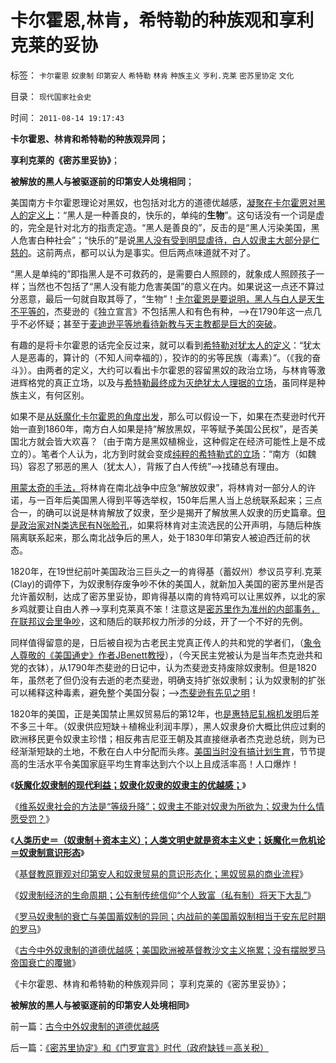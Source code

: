 # 卡尔霍恩,林肯，希特勒的种族观和享利克莱的妥协

标签： `卡尔霍恩` `奴隶制` `印第安人` `希特勒` `林肯` `种族主义` `亨利.克莱` `密苏里协定` `文化` 

目录： `现代国家社会史`

时间： `2011-08-14 19:17:43`

**卡尔霍恩、林肯和希特勒的种族观异同；**

**享利克莱的《密苏里妥协》**；

**被解放的黑人与被驱逐前的印第安人处境相同**；

美国南方卡尔霍恩理论对黑奴，也包括对北方的道德优越感，[凝聚在卡尔霍恩对黑人的定义上](../../../2011/7/18/基督教“人人平等”的进化史和种族主义.md)：“黑人是一种善良的，快乐的，单纯的**生物**”。这句话没有一个词是虚的，完全是针对北方的指责定造。“黑人是善良的”，反击的是“黑人污染美国，黑人危害白种社会”；“快乐的”是说[黑人没有受到明显虐待，白人奴隶主大部分是仁慈的](../../../2011/5/5/奴隶主大多数是仁慈的，道德是高尚的.md)。这前两点，都可以认为是事实。但后两点味道就不对了。

“黑人是单纯的”即指黑人是不可救药的，是需要白人照顾的，就象成人照顾孩子一样；当然也不包括了“黑人没有能力危害美国”的意义在内。如果说这一点还不算过分恶意，最后一句就自取其辱了，“生物”！[卡尔霍恩是要说明，黑人与白人是天生不平等的](../../../2011/7/18/卡尔霍恩的种族哲学和南方的道德优越感.md)，杰斐逊的《独立宣言》不包括黑人和有色有种，——>在1790年这一点几乎不必怀疑；甚至于[麦迪逊平等地看待新教与天主教都是巨大的突破](../../../2011/4/19/麦迪逊杰菲逊缔造真正的宗教信仰自由.md)。

有趣的是将卡尔霍恩的话完全反过来，就可以看到[希特勒对犹太人的定义](../../../2010/3/30/希特勒的纳粹主义是怎么来的.md)：“犹太人是恶毒的，算计的（不知人间幸福的），狡诈的的劣等民族（毒素）”。（《我的奋斗》）。由两者的定义，大约可以看出卡尔霍恩的容留黑奴的政治立场，与林肯等激进辉格党的真正立场，以及与[希特勒最终成为灭绝犹太人理据的立场](http://darthvad.blog.163.com/blog/static/5339947020106298644478/)，虽同样是种族主义，有何区别。

如果不是[从妖魔化卡尔霍恩的角度出发](../../../2011/7/25/妖魔化奴隶制和奴隶主的优越感.md)，那么可以假设一下，如果在杰斐逊时代开始一直到1860年，南方白人如果是持“解放黑奴，平等赋予美国公民权”，是否美国北方就会皆大欢喜？（由于南方是黑奴植棉业，这种假定在经济可能性上是不成立的）。笔者个人认为，北方到时就会变成[纯粹的希特勒式的立场](../../../2011/7/17/南北战争的种族主义和纳粹.md)：“南方（如魏玛）容忍了邪恶的黑人（犹太人），背叛了白人传统”——>找碴总有理由。

[用蒙太奇的手法，](../../../2009/6/16/三脚猫的真理观和独脚龙.md)将林肯在南北战争中应急“解放奴隶”，将林肯对一部分人的许诺，与一百年后美国黑人得到平等选举权，150年后黑人当上总统联系起来；三点合一，的确可以说是林肯解放了奴隶，至少是揭开了解放黑人奴隶的历史篇章。[但是政治家对N类选民有N张脸孔](../../../2011/7/17/林肯反对“把黑人留在美国，那怕是作为奴隶”.md)，如果将林肯对主流选民的公开声明，与随后种族隔离联系起来，那么南北战争后的黑人，处于1830年印第安人被迫西迁前的状态。

1820年，在19世纪前叶美国政治三巨头之一的肯得基（蓄奴州）参议员亨利.克莱(Clay)的调停下，为奴隶制存废争吵不休的美国人，就新加入美国的密苏里州是否允许蓄奴制，达成了密苏里妥协，即肯得基以南的肯特鸡可以让黑奴养，以北的家乡鸡就要让自由人养——>享利克莱真不笨！注意这是[密苏里作为准州的内部事务，在联邦议会里争吵](../../../2009/10/28/地区社会保障才能拉动内需.md)，这和随后的联邦权力所涉的分歧，开了一个不好的先例。

同样值得留意的是，日后被自视为古老民主党真正传人的共和党的学者们，（[象令人尊敬的《美国通史》作者JBenett教授](../../../2011/7/13/“暴政和暴力革命”是一丘之貉.md)），（今天民主党被认为是当年杰克逊共和党的衣钵），从1790年杰斐逊的日记中，认为杰斐逊支持废除奴隶制。但是1820年，虽然老了但仍没有去逝的老杰斐逊，明确支持扩张奴隶制；认为奴隶制的扩张可以稀释这种毒素，避免整个美国分裂；——>[杰斐逊有先见之明](../../../2011/5/14/美国大法官讲政治；美国政府偷税漏税；.md)！

1820年的美国，正是美国禁止黑奴贸易后的第12年，也[是惠特尼轧棉机发明](../../../2011/5/24/美国蓄奴与废奴争论中的利益和虚伪.md)后差不多三十年。（奴隶供应短缺＋植棉业利润丰厚），黑人奴隶身价大概比供应过剩的欧洲移民更令奴隶主珍惜；相反弗吉尼亚王朝及其直接继承者杰克逊总统，则为已经渐渐短缺的土地，不敷在白人中分配而头疼。[美国当时没有搞计划生育](../../../2011/1/22/计划生育荒谬绝伦.md)，节节提高的生活水平令美国家庭平均生育率达到六个以上且成活率高！人口爆炸！

《[**妖魔化奴隶制的现代利益；奴隶化奴隶的奴隶主的优越感；**](../../../2011/7/25/妖魔化奴隶制和奴隶主的优越感.md)》

《[维系奴隶社会的方法是“等级升降”；奴隶主不能对奴隶为所欲为；奴隶为什么情愿受罚？](../../../2011/7/25/维系奴隶社会的方法是“等级升降”；.md)》

《[**人类历史＝（奴隶制＋资本主义）；人类文明史就是资本主义史；妖魔化＝危机论＝奴隶制意识形态**](../../../2011/8/11/文明史即资本主义史；人类社会＝（奴隶制＋资本主义）.md)》

《[基督教原罪观对印第安人和奴隶贸易的意识形态化；黑奴贸易的商业流程](../../../2011/8/11/基督教原罪观对印第安人灾难和奴隶贸易的意识形态化.md)》

《[奴隶制经济的生命周期；公有制传统信仰“个人致富（私有制）将天下大乱”](../../../2011/8/11/奴隶制经济模式的生命周期.md)》

《[罗马奴隶制的衰亡与美国蓄奴制的异同；内战前的美国蓄奴制相当于安东尼时期的罗马](../../../2011/8/14/罗马奴隶制的衰亡与美国蓄奴制.md)》

《[古今中外奴隶制的道德优越感；美国欧洲被基督教沙文主义拖累；没有摆脱罗马帝国衰亡的覆辙](../../../2011/8/14/古今中外奴隶制的道德优越感.md)》

《卡尔霍恩、林肯和希特勒的种族观异同； 享利克莱的《密苏里妥协》；

**被解放的黑人与被驱逐前的印第安人处境相同**》



前一篇：[古今中外奴隶制的道德优越感](../../../2011/8/14/古今中外奴隶制的道德优越感.md)

后一篇：[《密苏里协定》和《门罗宣言》时代（政府缺钱＝高关税）](../../../2011/8/14/《密苏里协定》和《门罗宣言》时代（政府缺钱＝高关税）.md)